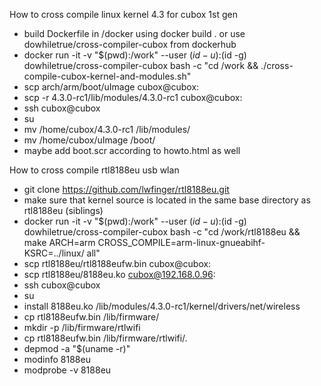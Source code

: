 How to cross compile linux kernel 4.3 for cubox 1st gen

* build Dockerfile in /docker using docker build . or use dowhiletrue/cross-compiler-cubox from dockerhub
* docker run -it -v "$(pwd):/work" --user $(id -u):$(id -g) dowhiletrue/cross-compiler-cubox  bash -c "cd /work && ./cross-compile-cubox-kernel-and-modules.sh"
* scp arch/arm/boot/uImage cubox@cubox:
* scp -r 4.3.0-rc1/lib/modules/4.3.0-rc1 cubox@cubox:
* ssh cubox@cubox
* su
* mv /home/cubox/4.3.0-rc1 /lib/modules/
* mv /home/cubox/uImage /boot/
* maybe add boot.scr according to howto.html as well


How to cross compile rtl8188eu usb wlan

* git clone https://github.com/lwfinger/rtl8188eu.git
* make sure that kernel source is located in the same base directory as rtl8188eu (siblings)
* docker run -it -v "$(pwd):/work" --user $(id -u):$(id -g) dowhiletrue/cross-compiler-cubox  bash -c "cd /work/rtl8188eu && make ARCH=arm CROSS_COMPILE=arm-linux-gnueabihf- KSRC=../linux/ all"
* scp rtl8188eu/rtl8188eufw.bin  cubox@cubox:
* scp rtl8188eu/8188eu.ko  cubox@192.168.0.96:
* ssh cubox@cubox
* su
* install 8188eu.ko /lib/modules/4.3.0-rc1/kernel/drivers/net/wireless
* cp rtl8188eufw.bin /lib/firmware/
* mkdir -p /lib/firmware/rtlwifi
* cp rtl8188eufw.bin /lib/firmware/rtlwifi/.
* depmod -a "$(uname -r)"
* modinfo 8188eu
* modprobe -v 8188eu

